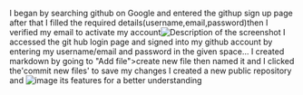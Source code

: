 
I began by searching github on Google and entered the githup sign up page after that I filled the required details(username,email,password)then I verified my email to activate my account![Description of the screenshot](screenshots/create-account.png)
I accessed the git hub login page and signed into my github account by entering my username/email and password in the given space...
I created markdown by going to "Add file">create new file then named it and I clicked the'commit new files' to save my changes
I created a new public repository and ![image](https://github.com/user-attachments/assets/86749920-8bef-4059-9724-db5b9d644453)
 its features for a better understanding
